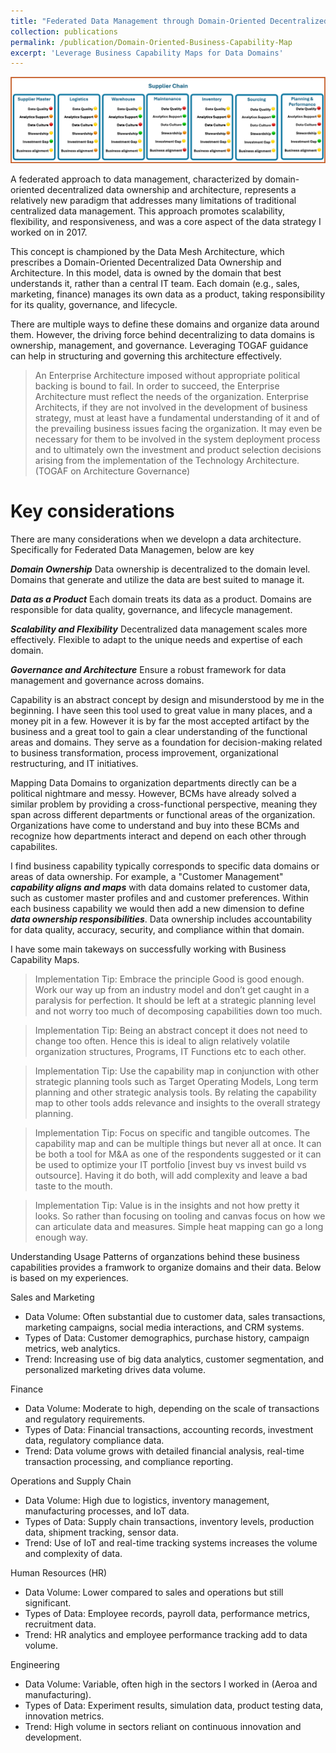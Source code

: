 ```yaml
---
title: "Federated Data Management through Domain-Oriented Decentralized Data Ownership"
collection: publications
permalink: /publication/Domain-Oriented-Business-Capability-Map
excerpt: 'Leverage Business Capability Maps for Data Domains'
---
```


<img width="964" alt="image" src="/images/publications/datadomain.png">

A federated approach to data management, characterized by domain-oriented decentralized data ownership and architecture, represents a relatively new paradigm that addresses many limitations of traditional centralized data management. This approach promotes scalability, flexibility, and responsiveness, and was a core aspect of the data strategy I worked on in 2017.

This concept is championed by the Data Mesh Architecture, which prescribes a Domain-Oriented Decentralized Data Ownership and Architecture. In this model, data is owned by the domain that best understands it, rather than a central IT team. Each domain (e.g., sales, marketing, finance) manages its own data as a product, taking responsibility for its quality, governance, and lifecycle.

There are multiple ways to define these domains and organize data around them. However, the driving force behind decentralizing to data domains is ownership, management, and governance. Leveraging TOGAF guidance can help in structuring and governing this architecture effectively. 
> An Enterprise Architecture imposed without appropriate political backing is bound to fail. In order to succeed, the Enterprise Architecture must reflect the needs of the organization. Enterprise Architects, if they are not involved in the development of business strategy, must at least have a fundamental understanding of it and of the prevailing business issues facing the organization. It may even be necessary for them to be involved in the system deployment process and to ultimately own the investment and product selection decisions arising from the implementation of the Technology Architecture. (TOGAF on Architecture Governance)

# Key considerations

There are many considerations when we developn a data architecture. Specifically for Federated Data Managemen, below are key

***Domain Ownership*** Data ownership is decentralized to the domain level. Domains that generate and utilize the data are best suited to manage it.

***Data as a Product*** Each domain treats its data as a product. Domains are responsible for data quality, governance, and lifecycle management.

***Scalability and Flexibility*** Decentralized data management scales more effectively. Flexible to adapt to the unique needs and expertise of each domain.

***Governance and Architecture***  Ensure a robust framework for data management and governance across domains.

Capability is an abstract concept by design and misunderstood by me in the beginning. I have seen this tool used to great value in many places, and a money pit in a few. However it is by far the most accepted artifact by the business and a great tool to gain a clear understanding of the functional areas and domains. They serve as a foundation for decision-making related to business transformation, process improvement, organizational restructuring, and IT initiatives.

Mapping Data Domains to organization departments directly can be a political nightmare and messy. However, BCMs have already solved a similar problem by providing a cross-functional perspective, meaning they span across different departments or functional areas of the organization. Organizations have come to understand and buy into these BCMs and recognize how departments interact and depend on each other through capabilites.

I find business capability typically corresponds to specific data domains or areas of data ownership. For example, a "Customer Management" ***capability aligns and maps*** with data domains related to customer data, such as customer master profiles and and customer preferences. Within each business capability we would then add a new dimension to define ***data ownership responsibilities***. Data ownership includes accountability for data quality, accuracy, security, and compliance within that domain.

I have some main takeways on successfully working with Business Capability Maps.

>Implementation Tip: Embrace the principle Good is good enough. Work our way up from an industry model and don’t get caught in a paralysis for perfection. It should be left at a strategic planning level and not worry too much of decomposing capabilities down too much.

>Implementation Tip: Being an abstract concept it does not need to change too often. Hence this is ideal to align relatively volatile organization structures, Programs, IT Functions etc to each other.

>Implementation Tip: Use the capability map in conjunction with other strategic planning tools such as Target Operating Models, Long term planning and other strategic analysis tools. By relating the capability map to other tools adds relevance and insights to the overall strategy planning.

>Implementation Tip: Focus on specific and tangible outcomes. The capability map and can be multiple things but never all at once. It can be both a tool for M&A as one of the respondents suggested or it can be used to optimize your IT portfolio [invest buy vs invest build vs outsource]. Having it do both, will add complexity and leave a bad taste to the mouth.

>Implementation Tip: Value is in the insights and not how pretty it looks. So rather than focusing on tooling and canvas focus on how we can articulate data and measures. Simple heat mapping can go a long enough way.

Understanding Usage Patterns of organzations behind these business capabilities provides a framwork to organize domains and their data. Below is based on my experiences. 

Sales and Marketing
* Data Volume: Often substantial due to customer data, sales transactions, marketing campaigns, social media interactions, and CRM systems.
* Types of Data: Customer demographics, purchase history, campaign metrics, web analytics.
* Trend: Increasing use of big data analytics, customer segmentation, and personalized marketing drives data volume.

Finance
* Data Volume: Moderate to high, depending on the scale of transactions and regulatory requirements.
* Types of Data: Financial transactions, accounting records, investment data, regulatory compliance data.
* Trend: Data volume grows with detailed financial analysis, real-time transaction processing, and compliance reporting.

Operations and Supply Chain
* Data Volume: High due to logistics, inventory management, manufacturing processes, and IoT data.
* Types of Data: Supply chain transactions, inventory levels, production data, shipment tracking, sensor data.
* Trend: Use of IoT and real-time tracking systems increases the volume and complexity of data.

Human Resources (HR)
* Data Volume: Lower compared to sales and operations but still significant.
* Types of Data: Employee records, payroll data, performance metrics, recruitment data.
* Trend: HR analytics and employee performance tracking add to data volume.

Engineering
* Data Volume: Variable, often high in the sectors I worked in (Aeroa and manufacturing).
* Types of Data: Experiment results, simulation data, product testing data, innovation metrics.
* Trend: High volume in sectors reliant on continuous innovation and development.
